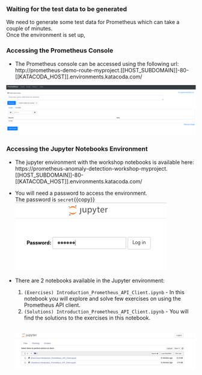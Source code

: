 
### Waiting for the test data to be generated
We need to generate some test data for Prometheus which can take a couple of minutes. <br>
Once the environment is set up,

### Accessing the Prometheus Console
* The Prometheus console can be accessed using the following url: <br>
http://prometheus-demo-route-myproject.[[HOST_SUBDOMAIN]]-80-[[KATACODA_HOST]].environments.katacoda.com/

![Prometheus Console](../../assets/ai-machine-learning/prometheus-api-client/02-prometheus-console.png)

### Accessing the Jupyter Notebooks Environment
* The jupyter environment with the workshop notebooks is available here: <br>
https://prometheus-anomaly-detection-workshop-myproject.[[HOST_SUBDOMAIN]]-80-[[KATACODA_HOST]].environments.katacoda.com/

* You will need a password to access the environment. <br>
  The password is `secret`{{copy}} <br>
  ![Jupyter Environment Secret](../../assets/ai-machine-learning/prometheus-api-client/02-jupyter-secret.png)

* There are 2 notebooks available in the Jupyter environment:
  1. `(Exercises) Introduction_Prometheus_API_Client.ipynb` - In this notebook you will explore and solve few exercises on using the Prometheus API client.
  2. `(Solutions) Introduction_Prometheus_API_Client.ipynb` - You will find the solutions to the exercises in this notebook. <br><br>

  ![Jupyter Notebook List](../../assets/ai-machine-learning/prometheus-api-client/02-jupyter-notebook-list.png)
